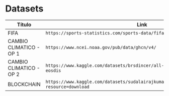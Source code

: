 # Datasets

|          Título                 |                                     Link                                                     |
|---------------------------------|----------------------------------------------------------------------------------------------|
|FIFA                             |`https://sports-statistics.com/sports-data/fifa-2022-dataset-csvs/`                           |
|CAMBIO CLIMATICO - OP 1          |`https://www.ncei.noaa.gov/pub/data/ghcn/v4/`                                                 |
|CAMBIO CLIMATICO - OP 2          |`https://www.kaggle.com/datasets/brsdincer/all-natural-disasters-19002021-eosdis`             |
|BLOCKCHAIN                       |`https://www.kaggle.com/datasets/sudalairajkumar/cryptocurrencypricehistory?resource=download`|